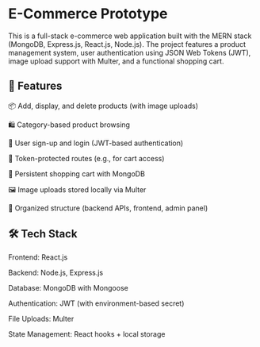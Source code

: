 # E-Commerce Prototype
This is a full-stack e-commerce web application built with the MERN stack (MongoDB, Express.js, React.js, Node.js). The project features a product management system, user authentication using JSON Web Tokens (JWT), image upload support with Multer, and a functional shopping cart.

## 🔧 Features
📦 Add, display, and delete products (with image uploads)

🛍️ Category-based product browsing

👤 User sign-up and login (JWT-based authentication)

🔐 Token-protected routes (e.g., for cart access)

🛒 Persistent shopping cart with MongoDB

🖼️ Image uploads stored locally via Multer

🧩 Organized structure (backend APIs, frontend, admin panel)

## 🛠️ Tech Stack
Frontend: React.js

Backend: Node.js, Express.js

Database: MongoDB with Mongoose

Authentication: JWT (with environment-based secret)

File Uploads: Multer

State Management: React hooks + local storage

